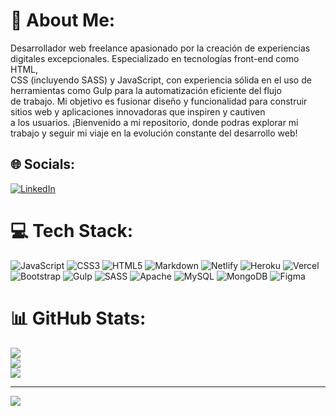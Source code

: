 # 💫 About Me:
Desarrollador web freelance apasionado por la creación de experiencias<br> digitales excepcionales. Especializado en tecnologías front-end como HTML,<br> CSS (incluyendo SASS) y JavaScript, con experiencia sólida en el uso de <br>herramientas como Gulp para la automatización eficiente del flujo <br>de trabajo. Mi objetivo es fusionar diseño y funcionalidad para construir <br>sitios web y aplicaciones innovadoras que inspiren y cautiven <br>a los usuarios. ¡Bienvenido a mi repositorio, donde podras explorar mi trabajo y seguir mi viaje en la evolución constante del desarrollo web!


## 🌐 Socials:
[![LinkedIn](https://img.shields.io/badge/LinkedIn-%230077B5.svg?logo=linkedin&logoColor=white)](https://linkedin.com/in/https://www.linkedin.com/in/jinson-castillo/) 

# 💻 Tech Stack:
![JavaScript](https://img.shields.io/badge/javascript-%23323330.svg?style=for-the-badge&logo=javascript&logoColor=%23F7DF1E) ![CSS3](https://img.shields.io/badge/css3-%231572B6.svg?style=for-the-badge&logo=css3&logoColor=white) ![HTML5](https://img.shields.io/badge/html5-%23E34F26.svg?style=for-the-badge&logo=html5&logoColor=white) ![Markdown](https://img.shields.io/badge/markdown-%23000000.svg?style=for-the-badge&logo=markdown&logoColor=white) ![Netlify](https://img.shields.io/badge/netlify-%23000000.svg?style=for-the-badge&logo=netlify&logoColor=#00C7B7) ![Heroku](https://img.shields.io/badge/heroku-%23430098.svg?style=for-the-badge&logo=heroku&logoColor=white) ![Vercel](https://img.shields.io/badge/vercel-%23000000.svg?style=for-the-badge&logo=vercel&logoColor=white) ![Bootstrap](https://img.shields.io/badge/bootstrap-%238511FA.svg?style=for-the-badge&logo=bootstrap&logoColor=white) ![Gulp](https://img.shields.io/badge/GULP-%23CF4647.svg?style=for-the-badge&logo=gulp&logoColor=white) ![SASS](https://img.shields.io/badge/SASS-hotpink.svg?style=for-the-badge&logo=SASS&logoColor=white) ![Apache](https://img.shields.io/badge/apache-%23D42029.svg?style=for-the-badge&logo=apache&logoColor=white) ![MySQL](https://img.shields.io/badge/mysql-%2300000f.svg?style=for-the-badge&logo=mysql&logoColor=white) ![MongoDB](https://img.shields.io/badge/MongoDB-%234ea94b.svg?style=for-the-badge&logo=mongodb&logoColor=white) ![Figma](https://img.shields.io/badge/figma-%23F24E1E.svg?style=for-the-badge&logo=figma&logoColor=white)
# 📊 GitHub Stats:
![](https://github-readme-stats.vercel.app/api?username=JinxCdev&theme=onedark&hide_border=false&include_all_commits=false&count_private=false)<br/>
![](https://github-readme-streak-stats.herokuapp.com/?user=JinxCdev&theme=onedark&hide_border=false)<br/>
![](https://github-readme-stats.vercel.app/api/top-langs/?username=JinxCdev&theme=onedark&hide_border=false&include_all_commits=false&count_private=false&layout=compact)

---
[![](https://visitcount.itsvg.in/api?id=JinxCdev&icon=0&color=0)](https://visitcount.itsvg.in)

<!-- Proudly created with GPRM ( https://gprm.itsvg.in ) -->
